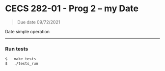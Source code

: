 # CECS 282-01 - Prog 2 – my Date
> Due date 09/72/2021

Date simple operation

---

### Run tests
```bash
$   make tests
$   ./tests_run
```